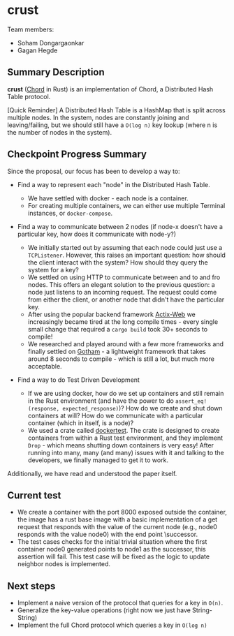 # crust

Team members:

- Soham Dongargaonkar
- Gagan Hegde

## Summary Description
**crust** ([Chord](https://en.wikipedia.org/wiki/Chord_(peer-to-peer)) in Rust) is an implementation of Chord, a Distributed Hash Table protocol.

[Quick Reminder] A Distributed Hash Table is a HashMap that is split across multiple nodes. In the system, nodes are constantly joining and leaving/failing, but we should still have a `O(log n)` key lookup (where n is the number of nodes in the system). 

## Checkpoint Progress Summary
Since the proposal, our focus has been to develop a way to:
- Find a way to represent each "node" in the Distributed Hash Table.
  - We have settled with docker - each node is a container.
  - For creating multiple containers, we can either use multiple Terminal instances, or `docker-compose`.
- Find a way to communicate between 2 nodes (if node-x doesn't have a particular key, how does it communicate with node-y?)
  - We initially started out by assuming that each node could just use a `TCPListener`. However, this raises an important question: how should the client interact with the system? How should they query the system for a key? 
  - We settled on using HTTP to communicate between and to and fro nodes. This offers an elegant solution to the previous question: a node just listens to an incoming request. The request could come from either the client, or another node that didn't have the particular key.
  - After using the popular backend framework [Actix-Web](https://actix.rs/) we increasingly became tired at the long compile times - every single small change that required a `cargo build` took 30+ seconds to compile!
  - We researched and played around with a few more frameworks and finally settled on [Gotham](https://gotham.rs/) - a lightweight framework that takes around 8 seconds to compile - which is still a lot, but much more acceptable.

- Find a way to do Test Driven Development
  - If we are using docker, how do we set up containers and still remain in the Rust environment (and have the power to do `assert_eq!(response, expected_response)`)? How do we create and shut down containers at will? How do we communicate with a particular container (which in itself, is a node)?
  - We used a crate called [dockertest](https://docs.rs/dockertest/0.2.1/dockertest/). The crate is designed to create containers from within a Rust test environment, and they implement `Drop` - which means shutting down containers is very easy! After running into many, many (and many) issues with it and talking to the developers, we finally managed to get it to work.
 
Additionally, we have read and understood the paper itself.

## Current test
- We create a container with the port 8000 exposed outside the container, the image has a rust base image with a basic implementation of a get request that responds with the value of the current node (e.g., node0 responds with the value node0) with the end point \successor.
- The test cases checks for the initial trivial situation where the first container node0 generated points to node1 as the successor, this assertion will fail. This test case will be fixed as the logic to update neighbor nodes is implemented.

## Next steps
- Implement a naive version of the protocol that queries for a key in `O(n)`. 
- Generalize the key-value operations (right now we just have String-String)
- Implement the full Chord protocol which queries a key in `O(log n)`
